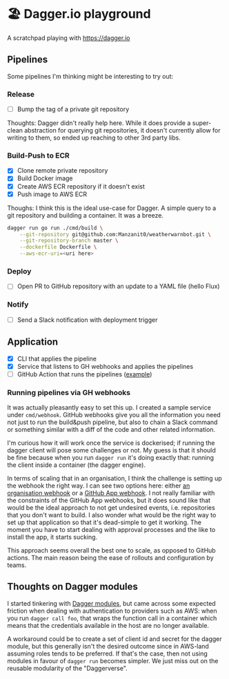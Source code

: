# 🏖 Dagger.io playground

A scratchpad playing with https://dagger.io

## Pipelines

Some pipelines I'm thinking might be interesting to try out:

### Release

- [ ] Bump the tag of a private git repository

Thoughts: Dagger didn't really help here. While it does provide a super-clean abstraction for querying git repositories, it doesn't currently allow for writing to them, so ended up reaching to other 3rd party libs.

### Build-Push to ECR

- [x] Clone remote private repository
- [x] Build Docker image
- [x] Create AWS ECR repository if it doesn't exist
- [x] Push image to AWS ECR

Thoughs: I think this is the ideal use-case for Dagger. A simple query to a git repository and building a container. It was a breeze.

```sh
dagger run go run ./cmd/build \
    --git-repository git@github.com:Manzanit0/weatherwarnbot.git \
    --git-repository-branch master \
    --dockerfile Dockerfile \
    --aws-ecr-uri=<uri here>
```

### Deploy

- [ ] Open PR to GitHub repository with an update to a YAML file (hello Flux)

### Notify

- [ ] Send a Slack notification with deployment trigger

## Application

- [x] CLI that applies the pipeline
- [x] Service that listens to GH webhooks and applies the pipelines
- [ ] GitHub Action that runs the pipelines ([example](https://docs.dagger.io/620941/github-google-cloud/))

### Running pipelines via GH webhooks

It was actually pleasantly easy to set this up. I created a sample service under `cmd/webhook`. GitHub webhooks give you all the information you need not just to run the build&push pipeline, but also to chain a Slack command or something similar with a diff of the code and other related information.

I'm curious how it will work once the service is dockerised; if running the dagger client will pose some challenges or not. My guess is that it should be fine because when you run `dagger run` it's doing exactly that: running the client inside a container (the dagger engine).

In terms of scaling that in an organisation, I think the challenge is setting up the webhook the right way. I can see two options here: either [an organisation webhook](https://docs.github.com/en/webhooks/types-of-webhooks#organization-webhooks) or a [GitHub App webhook](https://docs.github.com/en/webhooks/types-of-webhooks#github-app-webhooks). I
not really familiar with the constraints of the GitHub App webhooks, but it does sound like that would be the ideal approach to not get undesired events, i.e. repositories that you don't want to build. I also wonder what would be the right way to set up that application so that it's dead-simple to get it working. The moment you have to start dealing with approval processes and the like to install the app, it starts sucking.

This approach seems overall the best one to scale, as opposed to GitHub actions. The main reason being the ease of rollouts and configuration by teams.

## Thoughts on Dagger modules

I started tinkering with [Dagger modules](https://docs.dagger.io/zenith/developer/go/525021/quickstart), but came across some expected friction when dealing with authentication to providers such as AWS: when you run `dagger call foo`, that wraps the function call in a container which means that the credentials available in the host are no longer available.

A workaround could be to create a set of client id and secret for the dagger module, but this generally isn't the desired outcome since in AWS-land assuming roles tends to be preferred. If that's the case, then not using modules in favour of `dagger run` becomes simpler. We just miss out on the reusable modularity of the "Daggerverse".
